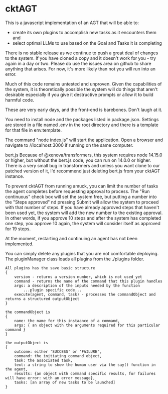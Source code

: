 # cktAGT
This is a javascript implementation of an AGT that will be able to:
- create its own plugins to accomplish new tasks as it encounters them and
- select optimal LLMs to use based on the Goal and Tasks it is completing

There is no stable release as we continue to push a great deal of changes to the system.  If you have
cloned a copy and it doesn't work for you - try again in a day or two.  Please do use the issues
area on github to share anything that arises.  For now, it's more likely than not you will run into an error.

Much of this code remains untested and unproven.  Given the capabilities of the system,
it is theoretically possible the system will do things that aren't desirable especially if you
give it destructive prompts or allow it to build harmful code.

These are very early days, and the front-end is barebones.  Don't laugh at it.

You need to install node and the packages listed in package.json.  Settings are stored in a file named .env
in the root directory and there is a template for that file in env.template.

The command "node index.js" will start the application.  Open a browser and navigate to //localhost:3000 if running on the same computer.

bert.js
Because of @xenova/transformers, this system requires node 14.15.0 or higher, but without the bert.js code, you can run on 14.0.0 or higher.
There is a very small bug in transformers and unless you want clone to our patched version of it, I'd recommend just deleting bert.js from your
cktAGT instance.

To prevent cktAGT from running amuck, you can limit the number of tasks the agent completes before requesting approval to process.  The "Run continuous" check box will set the system free, but putting a number into the "Steps approved" nd pressing Submit will allow the system to proceed with that number of steps.
If you have already approved steps that haven't been used yet, the system will add the new number to the existing approval.  In other words, if you approve 10 steps and after the system has completed one step, you approve 10 again, the system will consider itself as approved for 19 steps.

At the moment, restarting and continuing an agent has not been implemented. 

You can simply delete any plugins that you are not comfortable deploying.  The pluginManager class loads all plugins from the ./plugins folder.

    All plugins has the save basic structure
    {
        version - returns a version number, which is not used yet
        command - returns the name of the command that this plugin handles
        args: a description of the inputs needed by the function
            ...plugin specific code...
        execute(agent, command, task) - processes the commandObject and returns a structured outputObject
    }

    the commandObject is
    {
        name: the name for this instaance of a command,
        args: { an object with the arguments required for this particular command }
    }

    the outputObject is
    {
        outcome: either 'SUCCESS' or 'FAILURE',
        command: the initiating command object,
        task: the associated task,
        text: a string to show the human user via the say() function in the agent,
        results: {an object with command specific results, for failures will have error: with an error message},
        tasks: [an array of new tasks to be launched]
    }

